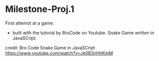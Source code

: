 # Milestone-Proj.1

First attemot at a game.

- built with the tutorial by BroCode on Youtube.
Snake Game written in JavaSCript.

credit: Bro Code Snake Game in JavaSCript https://www.youtube.com/watch?v=Je0B3nHhKmM



